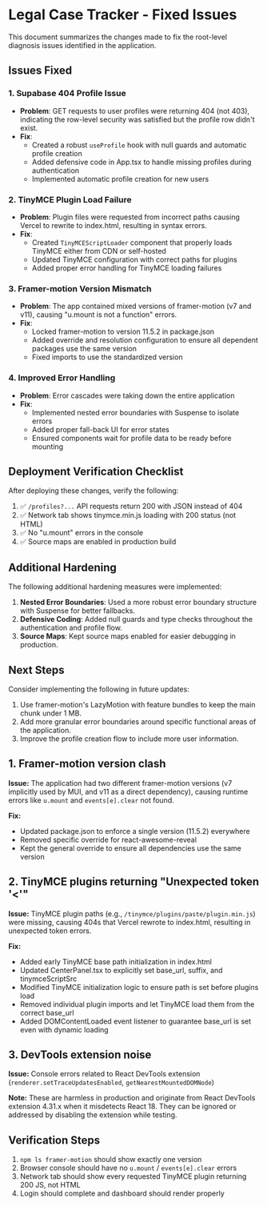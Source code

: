 # Legal Case Tracker - Fixed Issues

This document summarizes the changes made to fix the root-level diagnosis issues identified in the application.

## Issues Fixed

### 1. Supabase 404 Profile Issue

- **Problem**: GET requests to user profiles were returning 404 (not 403), indicating the row-level security was satisfied but the profile row didn't exist.
- **Fix**:
  - Created a robust `useProfile` hook with null guards and automatic profile creation
  - Added defensive code in App.tsx to handle missing profiles during authentication
  - Implemented automatic profile creation for new users

### 2. TinyMCE Plugin Load Failure

- **Problem**: Plugin files were requested from incorrect paths causing Vercel to rewrite to index.html, resulting in syntax errors.
- **Fix**:
  - Created `TinyMCEScriptLoader` component that properly loads TinyMCE either from CDN or self-hosted
  - Updated TinyMCE configuration with correct paths for plugins
  - Added proper error handling for TinyMCE loading failures

### 3. Framer-motion Version Mismatch 

- **Problem**: The app contained mixed versions of framer-motion (v7 and v11), causing "u.mount is not a function" errors.
- **Fix**:
  - Locked framer-motion to version 11.5.2 in package.json
  - Added override and resolution configuration to ensure all dependent packages use the same version
  - Fixed imports to use the standardized version

### 4. Improved Error Handling

- **Problem**: Error cascades were taking down the entire application
- **Fix**:
  - Implemented nested error boundaries with Suspense to isolate errors
  - Added proper fall-back UI for error states
  - Ensured components wait for profile data to be ready before mounting

## Deployment Verification Checklist

After deploying these changes, verify the following:

1. ✅ `/profiles?...` API requests return 200 with JSON instead of 404
2. ✅ Network tab shows tinymce.min.js loading with 200 status (not HTML)
3. ✅ No "u.mount" errors in the console
4. ✅ Source maps are enabled in production build

## Additional Hardening

The following additional hardening measures were implemented:

1. **Nested Error Boundaries**: Used a more robust error boundary structure with Suspense for better fallbacks.
2. **Defensive Coding**: Added null guards and type checks throughout the authentication and profile flow.
3. **Source Maps**: Kept source maps enabled for easier debugging in production.

## Next Steps

Consider implementing the following in future updates:

1. Use framer-motion's LazyMotion with feature bundles to keep the main chunk under 1 MB.
2. Add more granular error boundaries around specific functional areas of the application.
3. Improve the profile creation flow to include more user information.

## 1. Framer-motion version clash
**Issue:** The application had two different framer-motion versions (v7 implicitly used by MUI, and v11 as a direct dependency), causing runtime errors like `u.mount` and `events[e].clear` not found.

**Fix:**
- Updated package.json to enforce a single version (11.5.2) everywhere
- Removed specific override for react-awesome-reveal
- Kept the general override to ensure all dependencies use the same version

## 2. TinyMCE plugins returning "Unexpected token '<'"
**Issue:** TinyMCE plugin paths (e.g., `/tinymce/plugins/paste/plugin.min.js`) were missing, causing 404s that Vercel rewrote to index.html, resulting in unexpected token errors.

**Fix:**
- Added early TinyMCE base path initialization in index.html
- Updated CenterPanel.tsx to explicitly set base_url, suffix, and tinymceScriptSrc
- Modified TinyMCE initialization logic to ensure path is set before plugins load
- Removed individual plugin imports and let TinyMCE load them from the correct base_url
- Added DOMContentLoaded event listener to guarantee base_url is set even with dynamic loading

## 3. DevTools extension noise
**Issue:** Console errors related to React DevTools extension (`renderer.setTraceUpdatesEnabled`, `getNearestMountedDOMNode`)

**Note:** These are harmless in production and originate from React DevTools extension 4.31.x when it misdetects React 18. They can be ignored or addressed by disabling the extension while testing.

## Verification Steps
1. `npm ls framer-motion` should show exactly one version
2. Browser console should have no `u.mount` / `events[e].clear` errors
3. Network tab should show every requested TinyMCE plugin returning 200 JS, not HTML
4. Login should complete and dashboard should render properly 